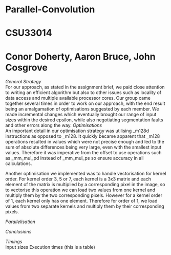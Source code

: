 # Parallel-Convolution
# **CSU33014** 
# **Conor Doherty, Aaron Bruce, John Cosgrove**
*General Strategy*<br />
For our approach, as stated in the assignment brief, we paid close attention to writing an efficient algorithm but also to other issues such as locality of data access and multiple available processor cores. Our group came together several times in order to work on our approach, with the end result being an amalgamation of optimisations suggested by each member. We made incremental changes which eventually brought our range of input sizes within the desired epsilon, while also negotiating segmentation faults and other errors along the way.
*Optimisations*<br />
An important detail in our optimisation strategy was utilising _m128d instructions as opposed to _m128. It quickly became apparent that _m128 operations resulted in values which were not precise enough and led to the sum of absolute differences being very large, even with the smallest input values. Therefore it was imperative from the offset to use operations such as _mm_mul_pd instead of _mm_mul_ps so ensure accuracy in all calculations.

Another optimisation we implemented was to handle vectorisation for kernel order. For kernel order 3, 5 or 7, each kernel is a 3x3 matrix and each element of the matrix is multiplied by a corresponding pixel in the image, so to vectorise this operation we can load two values from one kernel and multiply them by the two corresponding pixels. However for a kernel order of 1, each kernel only has one element. Therefore for order of 1, we load values from two separate kernels and multiply them by their corresponding pixels.

*Parallelisation*<br />

*Conclusions*<br />

*Timings*<br />
Input sizes	Execution times (this is a table)
